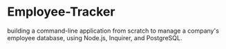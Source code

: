 # Employee-Tracker
building a command-line application from scratch to manage a company's employee database, using Node.js, Inquirer, and PostgreSQL.
